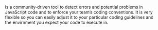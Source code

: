 is a community-driven tool to detect errors and potential problems
in JavaScript code and to enforce your team’s coding conventions. It is
very flexible so you can easily adjust it to your particular coding guidelines
and the envirnment you expect your code to execute in.
